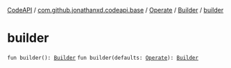 [CodeAPI](../../../index.md) / [com.github.jonathanxd.codeapi.base](../../index.md) / [Operate](../index.md) / [Builder](index.md) / [builder](.)

# builder

`fun builder(): `[`Builder`](index.md)
`fun builder(defaults: `[`Operate`](../index.md)`): `[`Builder`](index.md)